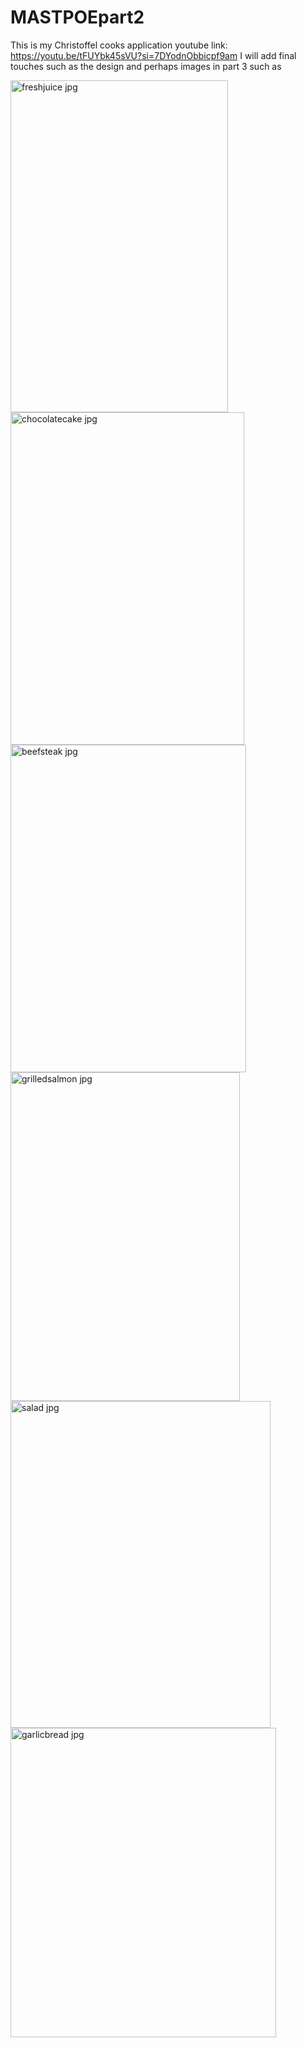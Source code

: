 # MASTPOEpart2
This is my Christoffel cooks application
youtube link: https://youtu.be/tFUYbk45sVU?si=7DYodnObbicpf9am
I will add final touches such as the design and perhaps images in part 3
such as

<img width="348" height="531" alt="freshjuice jpg" src="https://github.com/user-attachments/assets/641bdcc4-c62f-4daa-b9bc-a89ffa1dc767" />
<img width="374" height="532" alt="chocolatecake jpg" src="https://github.com/user-attachments/assets/aa347bff-344a-428e-9a04-26215c90bece" />
<img width="377" height="524" alt="beefsteak jpg" src="https://github.com/user-attachments/assets/530fb9b2-c803-438d-bc0b-2fc413edf618" />
<img width="367" height="526" alt="grilledsalmon jpg" src="https://github.com/user-attachments/assets/a41da168-4073-41cb-b9ca-69625132f2bb" />
<img width="416" height="523" alt="salad jpg" src="https://github.com/user-attachments/assets/6f659811-7cf8-4602-b6c6-7856c27902b8" />
<img width="425" height="495" alt="garlicbread jpg" src="https://github.com/user-attachments/assets/2bee18d5-2f5e-4ae0-b20f-ab9d2952853c" />
